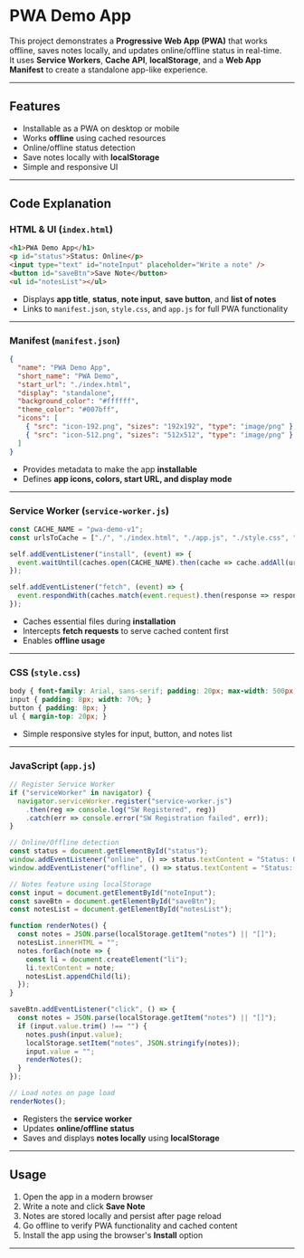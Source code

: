 
# PWA Demo App

This project demonstrates a **Progressive Web App (PWA)** that works offline, saves notes locally, and updates online/offline status in real-time.  
It uses **Service Workers**, **Cache API**, **localStorage**, and a **Web App Manifest** to create a standalone app-like experience.

---

## Features

- Installable as a PWA on desktop or mobile  
- Works **offline** using cached resources  
- Online/offline status detection  
- Save notes locally with **localStorage**  
- Simple and responsive UI

---

## Code Explanation

### HTML & UI (`index.html`)

```html
<h1>PWA Demo App</h1>
<p id="status">Status: Online</p>
<input type="text" id="noteInput" placeholder="Write a note" />
<button id="saveBtn">Save Note</button>
<ul id="notesList"></ul>
````

* Displays **app title**, **status**, **note input**, **save button**, and **list of notes**
* Links to `manifest.json`, `style.css`, and `app.js` for full PWA functionality

---

### Manifest (`manifest.json`)

```json
{
  "name": "PWA Demo App",
  "short_name": "PWA Demo",
  "start_url": "./index.html",
  "display": "standalone",
  "background_color": "#ffffff",
  "theme_color": "#007bff",
  "icons": [
    { "src": "icon-192.png", "sizes": "192x192", "type": "image/png" },
    { "src": "icon-512.png", "sizes": "512x512", "type": "image/png" }
  ]
}
```

* Provides metadata to make the app **installable**
* Defines **app icons, colors, start URL, and display mode**

---

### Service Worker (`service-worker.js`)

```js
const CACHE_NAME = "pwa-demo-v1";
const urlsToCache = ["./", "./index.html", "./app.js", "./style.css", "./manifest.json", "./icon-192.png", "./icon-512.png"];

self.addEventListener("install", (event) => {
  event.waitUntil(caches.open(CACHE_NAME).then(cache => cache.addAll(urlsToCache)));
});

self.addEventListener("fetch", (event) => {
  event.respondWith(caches.match(event.request).then(response => response || fetch(event.request)));
});
```

* Caches essential files during **installation**
* Intercepts **fetch requests** to serve cached content first
* Enables **offline usage**

---

### CSS (`style.css`)

```css
body { font-family: Arial, sans-serif; padding: 20px; max-width: 500px; margin: auto; }
input { padding: 8px; width: 70%; }
button { padding: 8px; }
ul { margin-top: 20px; }
```

* Simple responsive styles for input, button, and notes list

---

### JavaScript (`app.js`)

```js
// Register Service Worker
if ("serviceWorker" in navigator) {
  navigator.serviceWorker.register("service-worker.js")
    .then(reg => console.log("SW Registered", reg))
    .catch(err => console.error("SW Registration failed", err));
}

// Online/Offline detection
const status = document.getElementById("status");
window.addEventListener("online", () => status.textContent = "Status: Online");
window.addEventListener("offline", () => status.textContent = "Status: Offline");

// Notes feature using localStorage
const input = document.getElementById("noteInput");
const saveBtn = document.getElementById("saveBtn");
const notesList = document.getElementById("notesList");

function renderNotes() {
  const notes = JSON.parse(localStorage.getItem("notes") || "[]");
  notesList.innerHTML = "";
  notes.forEach(note => {
    const li = document.createElement("li");
    li.textContent = note;
    notesList.appendChild(li);
  });
}

saveBtn.addEventListener("click", () => {
  const notes = JSON.parse(localStorage.getItem("notes") || "[]");
  if (input.value.trim() !== "") {
    notes.push(input.value);
    localStorage.setItem("notes", JSON.stringify(notes));
    input.value = "";
    renderNotes();
  }
});

// Load notes on page load
renderNotes();
```

* Registers the **service worker**
* Updates **online/offline status**
* Saves and displays **notes locally** using **localStorage**

---

## Usage

1. Open the app in a modern browser
2. Write a note and click **Save Note**
3. Notes are stored locally and persist after page reload
4. Go offline to verify PWA functionality and cached content
5. Install the app using the browser's **Install** option

---


